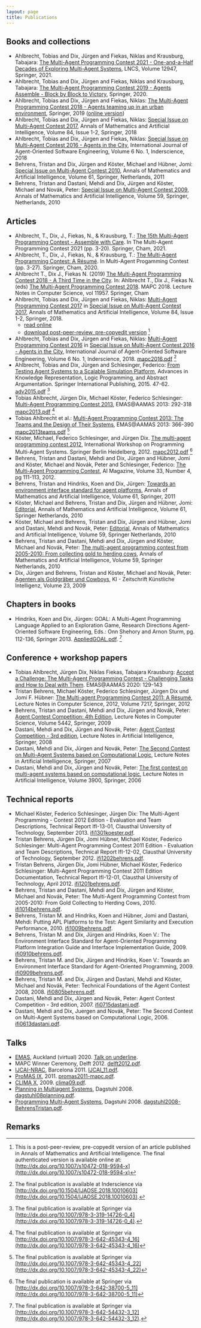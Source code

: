 ```yaml
---
layout: page
title: Publications
---
```


Books and collections
---------------------

* Ahlbrecht, Tobias and Dix, Jürgen and Fiekas, Niklas and Krausburg, Tabajara: [The Multi-Agent Programming Contest 2021 - One-and-a-Half Decades of Exploring Multi-Agent Systems](https://link.springer.com/book/10.1007%2F978-3-030-88549-6), LNCS, Volume 12947, Springer, 2021.
* Ahlbrecht, Tobias and Dix, Jürgen and Fiekas, Niklas and Krausburg, Tabajara: [The Multi-Agent Programming Contest 2019 - Agents Assemble - Block by Block to Victory](https://www.springer.com/gp/book/9783030592981), Springer, 2020.
* Ahlbrecht, Tobias and Dix, Jürgen and Fiekas, Niklas: [The Multi-Agent Programming Contest 2018 - Agents teaming up in an urban environment](https://www.springer.com/gp/book/9783030379582), Springer, 2019 ([online version](https://link.springer.com/book/10.1007/978-3-030-37959-9))
* Ahlbrecht, Tobias and Dix, Jürgen and Fiekas, Niklas: [Special Issue on Multi-Agent Contest 2017](http://www.springer.com/computer/ai/journal/10472), Annals of Mathematics and Artificial Intelligence, Volume 84, Issue 1-2, Springer, 2018
* Ahlbrecht, Tobias and Dix, Jürgen and Fiekas, Niklas: [Special Issue on Multi-Agent Contest 2016 - Agents in the City](http://www.inderscience.com/info/inarticletoc.php?jcode=ijaose&year=2018&vol=6&issue=1), International Journal of Agent-Oriented Software Engineering, Volume 6 No. 1, Inderscience, 2018
* Behrens, Tristan and Dix, Jürgen and Köster, Michael and Hübner, Jomi: [Special Issue on Multi-Agent Contest 2010](http://link.springer.com/journal/10472/61/4), Annals of Mathematics and Artificial Intelligence, Volume 61, Springer, Netherlands, 2011
* Behrens, Tristan and Dastani, Mehdi and Dix, Jürgen and Köster, Michael and Novák, Peter: [Special Issue on Multi-Agent Contest 2009](http://link.springer.com/journal/10472/59/3/), Annals of Mathematics and Artificial Intelligence, Volume 59, Springer, Netherlands, 2010

Articles
--------

* Ahlbrecht, T., Dix, J., Fiekas, N., & Krausburg, T.: [The 15th Multi-Agent Programming Contest - Assemble with Care](https://link.springer.com/chapter/10.1007/978-3-030-88549-6_1). In The Multi-Agent Programming Contest 2021 (pp. 3-20). Springer, Cham, 2021.
* Ahlbrecht, T., Dix, J., Fiekas, N., & Krausburg, T.: [The Multi-Agent Programming Contest: A Résumé](https://link.springer.com/chapter/10.1007/978-3-030-59299-8_1). In Multi-Agent Progamming Contest (pp. 3-27). Springer, Cham, 2020.
* Ahlbrecht T., Dix J., Fiekas N. (2019) [The Multi-Agent Programming Contest 2018 - A Third Time in the City](https://link.springer.com/chapter/10.1007/978-3-030-37959-9_1). In: Ahlbrecht T., Dix J., Fiekas N. (eds) [The Multi-Agent Programming Contest 2018](https://www.springer.com/gp/book/9783030379582). MAPC 2018. Lecture Notes in Computer Science, vol 11957. Springer, Cham
* Ahlbrecht, Tobias and Dix, Jürgen and Fiekas, Niklas: [Multi-Agent Programming Contest 2017](http://dx.doi.org/10.1007/s10472-018-9594-x) in [Special Issue on Multi-Agent Contest 2017](https://link.springer.com/journal/volumesAndIssues/10472), Annals of Mathematics and Artificial Intelligence, Volume 84, Issue 1-2, Springer, 2018.
  * [read online](https://rdcu.be/2Qrt)
  * [download post-peer-review, pre-copyedit version](mapc2017.pdf) [^mapc2017]
* Ahlbrecht, Tobias and Dix, Jürgen and Fiekas, Niklas: [Multi-Agent Programming Contest 2016](http://dx.doi.org/10.1504/IJAOSE.2018.10010603) in [Special Issue on Multi-Agent Contest 2016 - Agents in the City](http://www.inderscience.com/info/inarticletoc.php?jcode=ijaose&year=2018&vol=6&issue=1), International Journal of Agent-Oriented Software Engineering, Volume 6 No. 1, Inderscience, 2018. [mapc2016.pdf](mapc2016.pdf) [^mapc2016]
* Ahlbrecht, Tobias and Dix, Jürgen and Schlesinger, Federico: [From Testing Agent Systems to a Scalable Simulation Platform](adv2015.pdf), Advances in Knowledge Representation, Logic Programming, and Abstract Argumentation. Springer International Publishing, 2015. 47-62. [adv2015.pdf](adv2015.pdf) [^gb60]
* Tobias Ahlbrecht, Jürgen Dix, Michael Köster, Federico Schlesinger: [Multi-Agent Programming Contest 2013](http://link.springer.com/chapter/10.1007/978-3-642-45343-4_16), EMAS@AAMAS 2013: 292-318 [mapc2013.pdf](mapc2013.pdf) [^mapc2013]
* Tobias Ahlbrecht et al.: [Multi-Agent Programming Contest 2013: The Teams and the Design of Their Systems](http://link.springer.com/chapter/10.1007/978-3-642-45343-4_22), EMAS@AAMAS 2013: 366-390 [mapc2013teams.pdf](mapc2013teams.pdf) [^mapc2013teams]
* Köster, Michael, Federico Schlesinger, and Jürgen Dix. [The multi-agent programming contest 2012](http://link.springer.com/chapter/10.1007/978-3-642-38700-5_11), International Workshop on Programming Multi-Agent Systems. Springer Berlin Heidelberg, 2012. [mapc2012.pdf](mapc2012.pdf) [^mapc2012]
* Behrens, Tristan and Dastani, Mehdi and Dix, Jürgen and Hübner, Jomi and Köster, Michael and Novák, Peter and Schlesinger, Federico: [The Multi-Agent Programming Contest](https://www.aaai.org/ojs/index.php/aimagazine/article/view/2439), AI Magazine, Volume 33, Number 4, pg 111-113, 2012.
* Behrens, Tristan and Hindriks, Koen and Dix, Jürgen: [Towards an environment interface standard for agent platforms](http://www.springerlink.com/content/v10u63368k117354/), Annals of Mathematics and Artificial Intelligence, Volume 61, Springer, 2011
* Köster, Michael and Behrens, Tristan and Dix, Jürgen and Hübner, Jomi: [Editorial](http://www.springerlink.com/content/rt866042734363u8/), Annals of Mathematics and Artificial Intelligence, Volume 61, Springer Netherlands, 2010
* Köster, Michael and Behrens, Tristan and Dix, Jürgen and Hübner, Jomi and Dastani, Mehdi and Novák, Peter: [Editorial](http://www.springerlink.com/content/rt866042734363u8/), Annals of Mathematics and Artificial Intelligence, Volume 59, Springer Netherlands, 2010
* Behrens, Tristan and Dastani, Mehdi and Dix, Jürgen and Köster, Michael and Novák, Peter: [The multi-agent programming contest from 2005-2010: From collecting gold to herding cows](http://www.springerlink.com/content/n412r60355226522/), Annals of Mathematics and Artificial Intelligence, Volume 59, Springer Netherlands, 2010
* Dix, Jürgen and Behrens, Tristan and Köster, Michael and Novák, Peter: [Agenten als Goldgräber und Cowboys](http://www.kuenstliche-intelligenz.de/index.php?id=7778), KI - Zeitschrift Künstliche Intelligenz, Volume 23, 2009

Chapters in books
-----------------

* Hindriks, Koen and Dix, Jürgen: GOAL: A Multi-Agent Programming Language Applied to an Exploration Game, Research Directions Agent-Oriented Software Engineering, Eds.: Onn Shehory and Arnon Sturm, pg. 112-136, Springer 2013. [AppliedGOAL.pdf](AppliedGOAL.pdf). [^goal]

Conference + workshop papers
-----------------

* Tobias Ahlbrecht, Jürgen Dix, Niklas Fiekas, Tabajara Krausburg: [Accept a Challenge: The Multi-Agent Programming Contest - Challenging Tasks and How to Deal with Them](https://link.springer.com/chapter/10.1007%2F978-3-030-66534-0_9). EMAS@AAMAS 2020: 129-143
* Tristan Behrens, Michael Köster, Federico Schlesinger, Jürgen Dix und Jomi F. Hübner: [The Multi-agent Programming Contest 2011: A Résumé](http://www.springerlink.com/content/c81p265085n04754/), Lecture Notes in Computer Science, 2012, Volume 7217, Springer, 2012
* Behrens, Tristan and Dastani, Mehdi and Dix, Jürgen and Novák, Peter: [Agent Contest Competition: 4th Edition](http://www.springerlink.com/content/g54k45r8wvh46858/), Lecture Notes in Computer Science, Volume 5442, Springer, 2009
* Dastani, Mehdi and Dix, Jürgen and Novák, Peter: [Agent Contest Competition - 3rd edition](http://www.springerlink.com/content/jv23737805830r7v/), Lecture Notes in Artificial Intelligence, Springer, 2008
* Dastani, Mehdi and Dix, Jürgen and Novák, Peter: [The Second Contest on Multi-Agent Systems based on Computational Logic](http://www.springerlink.com/content/6301736r74120605/), Lecture Notes in Artificial Intelligence, Springer, 2007
* Dastani, Mehdi and Dix, Jürgen and Novák, Peter: [The first contest on multi-agent systems based on computational logic](http://www.springerlink.com/content/x94625u38l406k7h/), Lecture Notes in Artificial Intelligence, Volume 3900, Springer, 2006

Technical reports
-----------------

* Michael Köster, Federico Schlesinger, Jürgen Dix: The Multi-Agent Programming - Contest 2012 Edition - Evaluation and Team Descriptions, Technical Report IfI-13-01, Clausthal University of Technology, September 2013. [ifi1301koester.pdf](ifi1301koester.pdf).
* Tristan Behrens, Jürgen Dix, Jomi Hübner, Michael Köster, Federico Schlesinger: Multi-Agent Programming Contest 2011 Edition - Evaluation and Team Descriptions, Technical Report IfI-12-02, Clausthal University of Technology, September 2012. [ifi1202behrens.pdf](ifi1202behrens.pdf).
* Tristan Behrens, Jürgen Dix, Jomi Hübner, Michael Köster, Federico Schlesinger: Multi-Agent Programming Contest 2011 Edition Documentation, Technical Report IfI-12-01, Clausthal University of Technology, April 2012. [ifi1201behrens.pdf](ifi1201behrens.pdf).
* Behrens, Tristan and Dastani, Mehdi and Dix, Jürgen and Köster, Michael and Novák, Peter: The Multi-Agent Programming Contest from 2005-2010: From Gold Collecting to Herding Cows, 2010. [ifi1014behrens.pdf](ifi1014behrens.pdf).
* Behrens, Tristan M. and Hindriks, Koen and Hübner, Jomi and Dastani, Mehdi: Putting APL Platforms to the Test: Agent Similarity and Execution Performance, 2010. [ifi1009behrens.pdf](ifi1009behrens.pdf).
* Behrens, Tristan M. and Dix, Jürgen and Hindriks, Koen V.: The Environment Interface Standard for Agent-Oriented Programming Platform Integration Guide and Interface Implementation Guide, 2009. [ifi0910behrens.pdf](ifi0910behrens.pdf).
* Behrens, Tristan M. and Dix, Jürgen and Hindriks, Koen V.: Towards an Environment Interface Standard for Agent-Oriented Programming, 2009. [ifi0909behrens.pdf](ifi0909behrens.pdf).
* Behrens, Tristan M. and Dix, Jürgen and Dastani, Mehdi and Köster, Michael and Novák, Peter: Technical Foundations of the Agent Contest 2008, 2008. [ifi0805behrens.pdf](ifi0805behrens.pdf).
* Dastani, Mehdi and Dix, Jürgen and Novák, Peter: Agent Contest Competition - 3rd edition, 2007. [ifi0715dastani.pdf](ifi0715dastani.pdf).
* Dastani, Mehdi and Dix, Juergen and Novák, Peter: The Second Contest on Multi-Agent Systems based on Computational Logic, 2006. [ifi0613dastani.pdf](ifi0613dastani.pdf).

Talks
-----

* [EMAS](https://emas2020.in.tu-clausthal.de), Auckland (virtual) 2020. [Talk on underline](https://underline.io/lecture/86-multi-agent-programming-contest-2019).
* MAPC Winner Ceremony, Delft 2012. [delft2012.pdf](delft2012.pdf).
* [IJCAI-NRAC](http://stavros.lostre.org/2010/11/12/organizing-nrac-2011/), Barcelona 2011. [IJCAI_11.pdf](IJCAI_11.pdf).
* [ProMAS IX](http://inf.ufrgs.br/promas2011/), 2011. [promas2011-mapc.pdf](promas2011-mapc.pdf).
* [CLIMA X](http://jadex.informatik.uni-hamburg.de/mates/bin/view/CLIMA/Home), 2009. [clima09.pdf](clima09.pdf).
* [Planning in Multiagent Systems](http://www.dagstuhl.de/08461), Dagstuhl 2008. [dagstuhl08planning.pdf](dagstuhl08planning.pdf).
* [Programming Multi-Agent Systems](http://www.dagstuhl.de/08361), Dagstuhl 2008. [dagstuhl2008-BehrensTristan.pdf](dagstuhl2008-BehrensTristan.pdf).

Remarks
-------

[^mapc2017]: This is a post-peer-review, pre-copyedit version of an article published in Annals of Mathematics and Artificial Intelligence. The final authenticated version is available online at: [http://dx.doi.org/10.1007/s10472-018-9594-x](http://dx.doi.org/10.1007/s10472-018-9594-x)
[^mapc2016]: The final publication is available at Inderscience via<br> [http://dx.doi.org/10.1504/IJAOSE.2018.10010603](http://dx.doi.org/10.1504/IJAOSE.2018.10010603).
[^goal]: The final publication is available at Springer via<br> [http://dx.doi.org/10.1007/978-3-642-54432-3_12](http://dx.doi.org/10.1007/978-3-642-54432-3_12).
[^gb60]: The final publication is available at Springer via<br> [http://dx.doi.org/10.1007/978-3-319-14726-0_4](http://dx.doi.org/10.1007/978-3-319-14726-0_4).
[^mapc2013]: The final publication is available at Springer via<br> [http://dx.doi.org/10.1007/978-3-642-45343-4_16](http://dx.doi.org/10.1007/978-3-642-45343-4_16)
[^mapc2013teams]: The final publication is available at Springer via<br> [http://dx.doi.org/10.1007/978-3-642-45343-4_22](http://dx.doi.org/10.1007/978-3-642-45343-4_22)
[^mapc2012]: The final publication is available at Springer via<br> [http://dx.doi.org/10.1007/978-3-642-38700-5_11](http://dx.doi.org/10.1007/978-3-642-38700-5_11)
